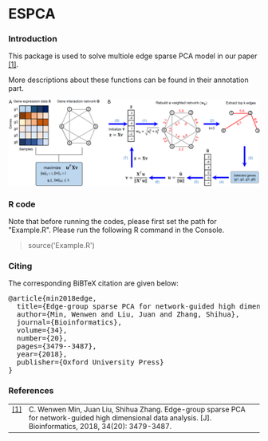 # ESPCA 

### Introduction
This package is used to solve multiole edge sparse PCA model in our paper <a class="footnote-reference" href="#id2" id="id1">[1]</a>. 

More descriptions about these functions can be found in their annotation part.

<p align="center"> 
<img src="https://github.com/wenwenmin/ESPCA/blob/master/ESPCA.png">
</p>

### R code
Note that before running the codes, please first set the path for "Example.R".
Please run the following R command in the Console. 

> source('Example.R') 

### Citing
<p>The corresponding BiBTeX citation are given below:</p>
<div class="highlight-none"><div class="highlight"><pre>
@article{min2018edge,
  title={Edge-group sparse PCA for network-guided high dimensional data analysis},
  author={Min, Wenwen and Liu, Juan and Zhang, Shihua},
  journal={Bioinformatics},
  volume={34},
  number={20},
  pages={3479--3487},
  year={2018},
  publisher={Oxford University Press}
}</pre></div>
  
### References
<table class="docutils footnote" frame="void" id="id2" rules="none">
<colgroup><col class="label" /><col /></colgroup>
<tbody valign="top">
<tr><td class="label"><a class="fn-backref" href="#id2">[1]</a></td><td>C. Wenwen Min, Juan Liu, Shihua Zhang. Edge-group sparse PCA for network-guided high dimensional data analysis. [J]. Bioinformatics, 2018, 34(20): 3479-3487. </td></tr>
</tbody>
</table>

